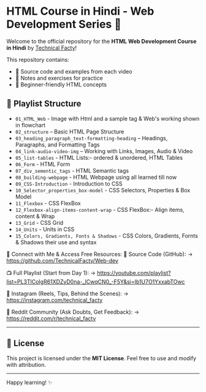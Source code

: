 # HTML Course in Hindi - Web Development Series 🚀

Welcome to the official repository for the **HTML Web Development Course in Hindi** by [Technical Facty](https://www.youtube.com/@technical_facty)!

This repository contains:

- 📁 Source code and examples from each video
- 📒 Notes and exercises for practice
- 🧠 Beginner-friendly HTML concepts

## 📅 Playlist Structure

- `01_HTML_Web` - Image with Html and a sample tag & Web's working shown in flowchart
- `02_structure` – Basic HTML Page Structure
- `03_heading_paragraph_text-formatting-heading` – Headings, Paragraphs, and Formatting Tags
- `04_link-audio-video-img` – Working with Links, Images, Audio & Video
- `05_list-tables` - HTML Lists:- ordered & unordered, HTML Tables
- `06_Form` - HTML Form
- `07_div_sementic_tags` - HTML Semantic tags
- `08_building-webpage` - HTML Webpage using all learned till now
- `09_CSS-Introduction` - Introduction to CSS
- `10_Selector_properties_box-model` - CSS Selectors, Properties & Box Model
- `11_Flexbox` - CSS FlexBox
- `12_Flexbox-align-items-content-wrap` - CSS FlexBox:- Align items, content & Wrap
- `13_Grid` - CSS Grid
- `14_Units` - Units in CSS
- `15_Colors, Gradients, Fonts & Shadows` - CSS Colors, Gradients, Fornts & Shadows their use and syntax

🔗 Connect with Me & Access Free Resources:
📂 Source Code (GitHub):
→ https://github.com/TechnicalFacty/Web-dev

📺 Full Playlist (Start from Day 1):
→ https://youtube.com/playlist?list=PL3TlCoIgR61XDZyD0na-_lCwqCN0_-F5Y&si=Ib1U7O1YxxabTOwc

📸 Instagram (Reels, Tips, Behind the Scenes):
→ https://instagram.com/technical_facty

👥 Reddit Community (Ask Doubts, Get Feedback):
→ https://reddit.com/r/technical_facty

---

## 📜 License

This project is licensed under the **MIT License**. Feel free to use and modify with attribution.

---

Happy learning! ✨
